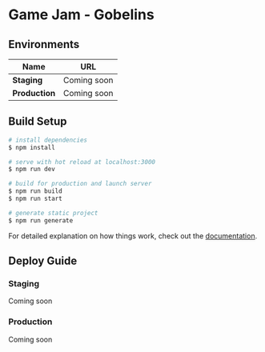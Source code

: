 # Game Jam - Gobelins

## Environments

| Name           | URL         |
| -------------- | ----------- |
| **Staging**    | Coming soon |
| **Production** | Coming soon |

## Build Setup

```bash
# install dependencies
$ npm install

# serve with hot reload at localhost:3000
$ npm run dev

# build for production and launch server
$ npm run build
$ npm run start

# generate static project
$ npm run generate
```

For detailed explanation on how things work, check out the [documentation](https://nuxtjs.org).

## Deploy Guide

### Staging

Coming soon

### Production

Coming soon
